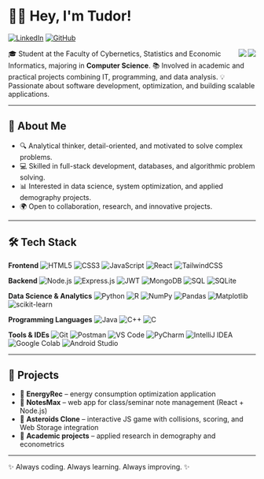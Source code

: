 # 👨‍💻 Hey, I'm Tudor!

[![LinkedIn](https://img.shields.io/badge/LinkedIn-Tudor%20Ghinea-blue?logo=linkedin\&logoColor=white)](https://www.linkedin.com/in/tudor-ghinea)
[![GitHub](https://img.shields.io/badge/GitHub-ghineatudor-black?logo=github\&logoColor=white)](https://github.com/ghineatudor)

<img align="right" src="https://github-readme-stats.vercel.app/api?username=ghineatudor&show_icons=true&theme=radical" />
<img align="right" src="https://github-readme-stats.vercel.app/api/top-langs/?username=ghineatudor&layout=compact&theme=radical" />

🎓 Student at the Faculty of Cybernetics, Statistics and Economic Informatics, majoring in **Computer Science**.
📚 Involved in academic and practical projects combining IT, programming, and data analysis.
💡 Passionate about software development, optimization, and building scalable applications.

---

## 🌟 About Me

* 🔍 Analytical thinker, detail-oriented, and motivated to solve complex problems.
* 💻 Skilled in full-stack development, databases, and algorithmic problem solving.
* 📊 Interested in data science, system optimization, and applied demography projects.
* 🌍 Open to collaboration, research, and innovative projects.

---

## 🛠️ Tech Stack

**Frontend**
![HTML5](https://img.shields.io/badge/HTML5-E34F26?logo=html5\&logoColor=white) ![CSS3](https://img.shields.io/badge/CSS3-1572B6?logo=css3\&logoColor=white) ![JavaScript](https://img.shields.io/badge/JavaScript-F7DF1E?logo=javascript\&logoColor=black) ![React](https://img.shields.io/badge/React-61DAFB?logo=react\&logoColor=black) ![TailwindCSS](https://img.shields.io/badge/TailwindCSS-06B6D4?logo=tailwindcss\&logoColor=white)

**Backend**
![Node.js](https://img.shields.io/badge/Node.js-43853D?logo=node.js\&logoColor=white) ![Express.js](https://img.shields.io/badge/Express.js-000000?logo=express\&logoColor=white) ![JWT](https://img.shields.io/badge/JWT-000000?logo=jsonwebtokens\&logoColor=white) ![MongoDB](https://img.shields.io/badge/MongoDB-47A248?logo=mongodb\&logoColor=white) ![SQL](https://img.shields.io/badge/SQL-003B57?logo=database\&logoColor=white) ![SQLite](https://img.shields.io/badge/SQLite-003B57?logo=sqlite\&logoColor=white)

**Data Science & Analytics**
![Python](https://img.shields.io/badge/Python-3776AB?logo=python\&logoColor=white) ![R](https://img.shields.io/badge/R-276DC3?logo=r\&logoColor=white) ![NumPy](https://img.shields.io/badge/NumPy-013243?logo=numpy\&logoColor=white) ![Pandas](https://img.shields.io/badge/Pandas-150458?logo=pandas\&logoColor=white) ![Matplotlib](https://img.shields.io/badge/Matplotlib-013243?logo=plotly\&logoColor=white) ![scikit-learn](https://img.shields.io/badge/scikit--learn-F7931E?logo=scikit-learn\&logoColor=white)

**Programming Languages**
![Java](https://img.shields.io/badge/Java-ED8B00?logo=java\&logoColor=white) ![C++](https://img.shields.io/badge/C++-00599C?logo=cplusplus\&logoColor=white) ![C](https://img.shields.io/badge/C-A8B9CC?logo=c\&logoColor=black)

**Tools & IDEs**
![Git](https://img.shields.io/badge/Git-F05032?logo=git\&logoColor=white) ![Postman](https://img.shields.io/badge/Postman-FF6C37?logo=postman\&logoColor=white) ![VS Code](https://img.shields.io/badge/VS%20Code-007ACC?logo=visualstudiocode\&logoColor=white) ![PyCharm](https://img.shields.io/badge/PyCharm-000000?logo=pycharm\&logoColor=white) ![IntelliJ IDEA](https://img.shields.io/badge/IntelliJ%20IDEA-000000?logo=intellijidea\&logoColor=white) ![Google Colab](https://img.shields.io/badge/Colab-F9AB00?logo=googlecolab\&logoColor=black) ![Android Studio](https://img.shields.io/badge/Android%20Studio-3DDC84?logo=androidstudio\&logoColor=white)

---

## 🚀 Projects

* 🔹 **EnergyRec** – energy consumption optimization application
* 🔹 **NotesMax** – web app for class/seminar note management (React + Node.js)
* 🔹 **Asteroids Clone** – interactive JS game with collisions, scoring, and Web Storage integration
* 🔹 **Academic projects** – applied research in demography and econometrics

---

✨ Always coding. Always learning. Always improving. ✨
